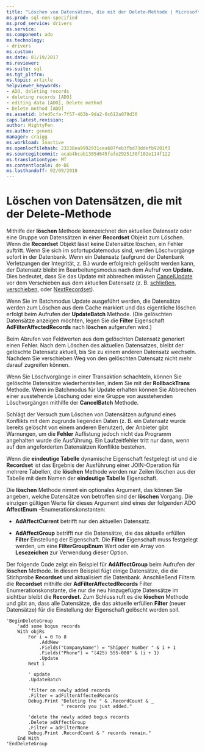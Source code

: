 ```yaml
---
title: "Löschen von Datensätzen, die mit der Delete-Methode | Microsoft Docs"
ms.prod: sql-non-specified
ms.prod_service: drivers
ms.service: 
ms.component: ado
ms.technology:
- drivers
ms.custom: 
ms.date: 01/19/2017
ms.reviewer: 
ms.suite: sql
ms.tgt_pltfrm: 
ms.topic: article
helpviewer_keywords:
- ADO, deleting records
- deleting records [ADO]
- editing data [ADO], Delete method
- Delete method [ADO]
ms.assetid: bfed5cfa-7f57-463b-9da2-0c612a079d30
caps.latest.revision: 
author: MightyPen
ms.author: genemi
manager: craigg
ms.workload: Inactive
ms.openlocfilehash: 23238ea9992931cea607feb3fbd73ddefb9201f3
ms.sourcegitcommit: acab4bcab1385d645fafe2925130f102e114f122
ms.translationtype: MT
ms.contentlocale: de-DE
ms.lasthandoff: 02/09/2018
---
```

# <a name="deleting-records-using-the-delete-method"></a>Löschen von Datensätzen, die mit der Delete-Methode
Mithilfe der **löschen** Methode kennzeichnet den aktuellen Datensatz oder eine Gruppe von Datensätzen in einer **Recordset** Objekt zum Löschen. Wenn die **Recordset** Objekt lässt keine Datensätze löschen, ein Fehler auftritt. Wenn Sie sich im sofortupdatemodus sind, werden Löschvorgänge sofort in der Datenbank. Wenn ein Datensatz (aufgrund der Datenbank Verletzungen der Integrität, z. B.) wurde erfolgreich gelöscht werden kann, der Datensatz bleibt im Bearbeitungsmodus nach dem Aufruf von **Update.** Dies bedeutet, dass Sie das Update mit abbrechen müssen [CancelUpdate](../../../ado/reference/ado-api/cancelupdate-method-ado.md) vor dem Verschieben aus dem aktuellen Datensatz (z. B. [schließen](../../../ado/reference/ado-api/close-method-ado.md), [verschieben](../../../ado/reference/ado-api/move-method-ado.md), oder [ NextRecordset](../../../ado/reference/ado-api/nextrecordset-method-ado.md)).  
  
 Wenn Sie im Batchmodus Update ausgeführt werden, die Datensätze werden zum Löschen aus dem Cache markiert und das eigentliche löschen erfolgt beim Aufrufen der **UpdateBatch** Methode. (Die gelöschten Datensätze anzeigen möchten, legen Sie die **Filter** Eigenschaft **AdFilterAffectedRecords** nach **löschen** aufgerufen wird.)  
  
 Beim Abrufen von Feldwerten aus dem gelöschten Datensatz generiert einen Fehler. Nach dem Löschen des aktuellen Datensatzes, bleibt der gelöschte Datensatz aktuell, bis Sie zu einem anderen Datensatz wechseln. Nachdem Sie verschieben Weg von den gelöschten Datensatz nicht mehr darauf zugreifen können.  
  
 Wenn Sie Löschvorgänge in einer Transaktion schachteln, können Sie gelöschte Datensätze wiederherstellen, indem Sie mit der **RollbackTrans** Methode. Wenn im Batchmodus für Update erhalten können Sie Abbrechen einer ausstehende Löschung oder eine Gruppe von ausstehenden Löschvorgängen mithilfe der **CancelBatch** Methode.  
  
 Schlägt der Versuch zum Löschen von Datensätzen aufgrund eines Konflikts mit dem zugrunde liegenden Daten (z. B. ein Datensatz wurde bereits gelöscht von einem anderen Benutzer), der Anbieter gibt Warnungen, um die **Fehler** Auflistung jedoch nicht das Programm angehalten wurde die Ausführung. Ein Laufzeitfehler tritt nur dann, wenn auf den angeforderten Datensätzen Konflikte bestehen.  
  
 Wenn die **eindeutige Tabelle** dynamische Eigenschaft festgelegt ist und die **Recordset** ist das Ergebnis der Ausführung einer JOIN-Operation für mehrere Tabellen, die **löschen** Methode werden nur Zeilen löschen aus der Tabelle mit dem Namen der **eindeutige Tabelle** Eigenschaft.  
  
 Die **löschen** Methode nimmt ein optionales Argument, das können Sie angeben, welche Datensätze von betroffen sind der **löschen** Vorgang. Die einzigen gültigen Werte für dieses Argument sind eines der folgenden ADO **AffectEnum** -Enumerationskonstanten:  
  
-   **AdAffectCurrent** betrifft nur den aktuellen Datensatz.  
  
-   **AdAffectGroup** betrifft nur die Datensätze, die das aktuelle erfüllen **Filter** Einstellung der Eigenschaft. Die **Filter** Eigenschaft muss festgelegt werden, um eine **FilterGroupEnum** Wert oder ein Array von **Lesezeichen** zur Verwendung dieser Option.  
  
 Der folgende Code zeigt ein Beispiel für **AdAffectGroup** beim Aufrufen der **löschen** Methode. In diesem Beispiel fügt einige Datensätze, die die Stichprobe **Recordset** und aktualisiert die Datenbank. Anschließend Filtern die **Recordset** mithilfe der **AdFilterAffectedRecords** Filter Enumerationskonstante, die nur die neu hinzugefügte Datensätze im sichtbar bleibt die **Recordset.** Zum Schluss ruft es die **löschen** Methode und gibt an, dass alle Datensätze, die das aktuelle erfüllen **Filter** (neuer Datensätze) für die Einstellung der Eigenschaft gelöscht werden soll.  
  
```  
'BeginDeleteGroup  
    'add some bogus records  
    With objRs  
        For i = 0 To 8  
            .AddNew  
            .Fields("CompanyName") = "Shipper Number " & i + 1  
            .Fields("Phone") = "(425) 555-000" & (i + 1)  
            .Update  
        Next i  
  
        ' update  
        .UpdateBatch  
  
        'filter on newly added records  
        .Filter = adFilterAffectedRecords  
        Debug.Print "Deleting the " & .RecordCount & _  
                    " records you just added."  
  
        'delete the newly added bogus records  
        .Delete adAffectGroup  
        .Filter = adFilterNone  
        Debug.Print .RecordCount & " records remain."  
    End With  
'EndDeleteGroup  
```

